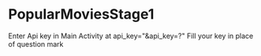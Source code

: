 # PopularMoviesStage1
 Enter Api key in Main Activity at  api_key="&api_key=?" Fill your key in place of question mark

